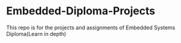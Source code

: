 # Embedded-Diploma-Projects
This repo is for the projects and assignments of Embedded Systems Diploma(Learn in depth)
